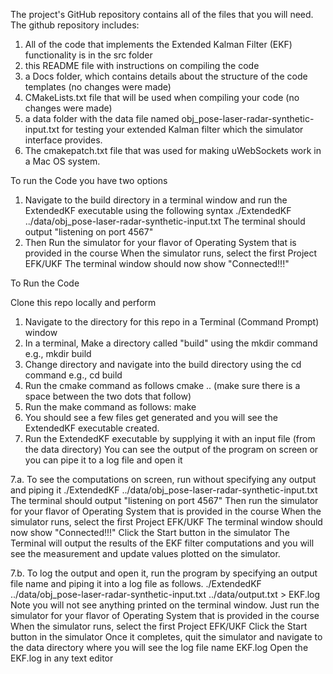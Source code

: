 
The project's GitHub repository contains all of the files that you will need. 
The github repository includes:

1. All of the code that implements the Extended Kalman Filter (EKF) functionality is in the src folder
2. this README file with instructions on compiling the code
3. a Docs folder, which contains details about the structure of the code templates (no changes were made)
4. CMakeLists.txt file that will be used when compiling your code (no changes were made)
5. a data folder with the data file named obj_pose-laser-radar-synthetic-input.txt for testing your extended Kalman filter which the simulator interface provides.
6. The cmakepatch.txt file that was used for making uWebSockets work in a Mac OS system.

To run the Code you have two options
1. Navigate to the build directory in a terminal window and run the ExtendedKF executable using the following syntax
./ExtendedKF ../data/obj_pose-laser-radar-synthetic-input.txt 
The terminal should output "listening on port 4567"
2. Then Run the simulator for your flavor of Operating System that is provided in the course
When the simulator runs, select the first Project EFK/UKF
The terminal window should now show "Connected!!!"

To Run the Code

Clone this repo locally and perform
1. Navigate to the directory for this repo in a Terminal (Command Prompt) window 
2. In a terminal, Make a directory called "build" using the mkdir command e.g., mkdir build
3. Change directory and navigate into the build directory using the cd command e.g., cd build
4. Run the cmake command as follows cmake .. (make sure there is a space between the two dots that follow)
5. Run the make command as follows: make
6. You should see a few files get generated and you will see the ExtendedKF executable created.
7. Run the ExtendedKF executable by supplying it with an input file (from the data directory) 
You can see the output of the program on screen or you can pipe it to a log file and open it

7.a. To see the computations on screen, run without specifying any output and piping it
./ExtendedKF ../data/obj_pose-laser-radar-synthetic-input.txt 
The terminal should output "listening on port 4567"
Then run the simulator for your flavor of Operating System that is provided in the course
When the simulator runs, select the first Project EFK/UKF
The terminal window should now show "Connected!!!"
Click the Start button in the simulator
The Terminal will output the results of the EKF filter computations and you will see the measurement and update values plotted on the simulator. 

7.b. To log the output and open it, run the program by specifying an output file name and piping it into a log file as follows.
./ExtendedKF ../data/obj_pose-laser-radar-synthetic-input.txt ../data/output.txt > EKF.log
Note you will not see anything printed on the terminal window.
Just run the simulator for your flavor of Operating System that is provided in the course
When the simulator runs, select the first Project EFK/UKF
Click the Start button in the simulator
Once it completes, quit the simulator and 
navigate to the data directory where you will see the log file name EKF.log
Open the EKF.log in any text editor

